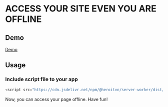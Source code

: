 # ACCESS YOUR SITE EVEN YOU ARE OFFLINE

## Demo

[Demo](lehung1109.github.io/service-worker/dist)

## Usage

### Include script file to your app

```js
<script src="https://cdn.jsdelivr.net/npm/@heroitvn/server-worker/dist/service-worker.js"></script>
```

Now, you can access your page offline. Have fun!
